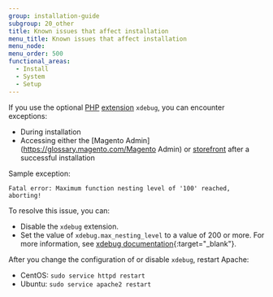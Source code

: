 ```yaml
---
group: installation-guide
subgroup: 20_other
title: Known issues that affect installation
menu_title: Known issues that affect installation
menu_node:
menu_order: 500
functional_areas:
  - Install
  - System
  - Setup
---
```


If you use the optional [PHP](https://glossary.magento.com/PHP) [extension](https://glossary.magento.com/extension) `xdebug`, you can encounter exceptions:

*   During installation
*   Accessing either the [Magento Admin](https://glossary.magento.com/Magento Admin) or [storefront](https://glossary.magento.com/storefront) after a successful installation

Sample exception:

    Fatal error: Maximum function nesting level of '100' reached, aborting!

To resolve this issue, you can:

*   Disable the `xdebug` extension.
*   Set the value of `xdebug.max_nesting_level` to a value of 200 or more. For more information, see [xdebug documentation](http://xdebug.org/docs/basic#max_nesting_level){:target="_blank"}.


After you change the configuration of or disable `xdebug`, restart Apache:

*   CentOS: `sudo service httpd restart`
*   Ubuntu: `sudo service apache2 restart`
